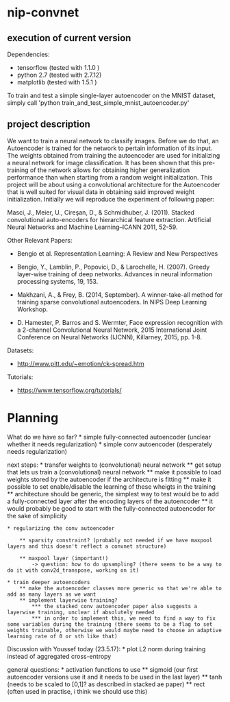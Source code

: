# nip-convnet

## execution of current version
Dependencies:
* tensorflow (tested with 1.1.0 )
* python 2.7 (tested with 2.7.12)
* matplotlib (tested with 1.5.1 )

To train and test a simple single-layer autoencoder on the MNIST dataset, simply call 'python train_and_test_simple_mnist_autoencoder.py'

## project description
We want to train a neural network to classify images. Before we do that, an Autoencoder is trained for the network to pertain information of its input. The weights obtained from training the autoencoder are used for initializing a neural network for image classification. It has been shown that this pre-training of the network allows for obtaining higher generalization performance than when starting from a random weight initialization. This project will be about using a convolutional architecture for the Autoencoder that is well suited for visual data in obtaining said improved weight initialization. Initially we will reproduce the experiment of following paper:

Masci, J., Meier, U., Cireşan, D., & Schmidhuber, J. (2011). Stacked convolutional auto-encoders for hierarchical feature extraction. Artificial Neural Networks and Machine Learning–ICANN 2011, 52-59. 

Other Relevant Papers:
* Bengio et al. Representation Learning: A Review and New Perspectives

* Bengio, Y., Lamblin, P., Popovici, D., & Larochelle, H. (2007). Greedy layer-wise training of deep networks. Advances in neural information processing systems, 19, 153.

* Makhzani, A., & Frey, B. (2014, September). A winner-take-all method for training sparse convolutional autoencoders. In NIPS Deep Learning Workshop.

* D. Hamester, P. Barros and S. Wermter, Face expression recognition with a 2-channel Convolutional Neural Network, 2015 International Joint Conference on Neural Networks (IJCNN), Killarney, 2015, pp. 1-8.

Datasets:
* http://www.pitt.edu/~emotion/ck-spread.htm

Tutorials: 
* https://www.tensorflow.org/tutorials/

# Planning

What do we have so far?
	*  simple fully-connected autoencoder (unclear whether it needs regularization)
	*  simple conv autoencoder  (desperately needs regularization)

next steps:
	*  transfer weights to (convolutional) neural network
	 	** get setup that lets us train a (convolutional) neural network 
		** make it possible to load weights stored by the autoencoder if the architecture is fitting
		** make it possible to set enable/disable the learning of these wheigts in the training
		** architecture should be generic, the simplest way to test would be to add a fully-connected layer after the encoding layers of the autoencoder
		** it would probably be good to start with the fully-connected autoencoder for the sake of simplicity

	* regularizing the conv autoencoder

		** sparsity constraint? (probably not needed if we have maxpool layers and this doesn't reflect a convnet structure)

		** maxpool layer (important!)
			-> question: how to do upsampling? (there seems to be a way to do it with conv2d_transpose, working on it)

	* train deeper autoencoders
		** make the autoencoder classes more generic so that we're able to add as many layers as we want
		** implement layerwise training? 
			*** the stacked conv autoencoder paper also suggests a layerwise training, unclear if absolutely needed
			*** in order to implement this, we need to find a way to fix some variables during the training (there seems to be a flag to set weights trainable, otherwise we would maybe need to choose an adaptive learning rate of 0 or sth like that)

Discussion with Youssef today (23.5.17):
	* plot L2 norm during training instead of aggregated cross-entropy

general questions:
	* activation functions to use
		** sigmoid 	(our first autoencoder versions use it and it needs to be used in the last layer)
		** tanh		(needs to be scaled to [0,1]? as described in stacked ae paper)
		** rect 		(often used in practise, i think we should use this)